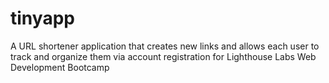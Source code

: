 # tinyapp
A URL shortener application that creates new links and allows each user to track and organize them via account registration for Lighthouse Labs Web Development Bootcamp
